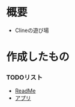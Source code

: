# 概要
- Clineの遊び場

# 作成したもの

### TODOリスト
- [ReadMe](https://easy-going-engineer.github.io/ai-agent-poc/Cline/todo-app/)
- [アプリ](https://easy-going-engineer.github.io/ai-agent-poc/Cline/todo-app/src)
